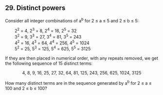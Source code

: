 ## 29. Distinct powers

Consider all integer combinations of a<sup>b</sup> for 2 &le; a &le; 5 and 2 &le; b &le; 5:

&nbsp;&nbsp;&nbsp;&nbsp;&nbsp;&nbsp;&nbsp;&nbsp;2<sup>2</sup> = 4, 2<sup>3</sup> = 8, 2<sup>4</sup> = 16, 2<sup>5</sup> = 32<br>
&nbsp;&nbsp;&nbsp;&nbsp;&nbsp;&nbsp;&nbsp;&nbsp;3<sup>2</sup> = 9, 3<sup>3</sup> = 27, 3<sup>4</sup> = 81, 3<sup>5</sup> = 243<br>
&nbsp;&nbsp;&nbsp;&nbsp;&nbsp;&nbsp;&nbsp;&nbsp;4<sup>2</sup> = 16, 4<sup>3</sup> = 64, 4<sup>4</sup> = 256, 4<sup>5</sup> = 1024<br>
&nbsp;&nbsp;&nbsp;&nbsp;&nbsp;&nbsp;&nbsp;&nbsp;5<sup>2</sup> = 25, 5<sup>3</sup> = 125, 5<sup>4</sup> = 625, 5<sup>5</sup> = 3125

If they are then placed in numerical order, with any repeats removed, we get the following sequence of 15 distinct terms:

<p align="center">
  4, 8, 9, 16, 25, 27, 32, 64, 81, 125, 243, 256, 625, 1024, 3125
</p>

How many distinct terms are in the sequence generated by a<sup>b</sup> for 2 &le; a &le; 100 and 2 &le; b &le; 100?
